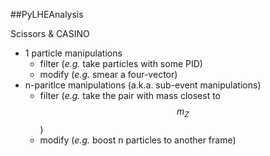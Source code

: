 ##PyLHEAnalysis

Scissors & CASINO

- 1 particle manipulations
	- filter (*e.g.* take particles with some PID)
	- modify (*e.g.* smear a four-vector)
- n-paritlce manipulations (a.k.a. sub-event manipulations)
	- filter (*e.g.* take the pair with mass closest to $$m_Z$$)
	- modify (*e.g.* boost n particles to another frame)
